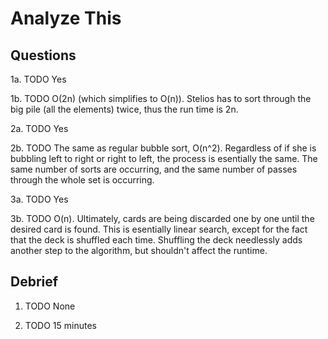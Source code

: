 # Analyze This

## Questions

1a. TODO
Yes

1b. TODO
O(2n) (which simplifies to O(n)). Stelios has to sort through the big pile (all the elements) twice, thus the run time is 2n.

2a. TODO
Yes

2b. TODO
The same as regular bubble sort, O(n^2). Regardless of if she is bubbling left to right or right to left,
the process is esentially the same. The same number of sorts are occurring, and the same number of passes
through the whole set is occurring.

3a. TODO
Yes

3b. TODO
O(n). Ultimately, cards are being discarded one by one until the desired card is found.
This is esentially linear search, except for the fact that the deck is shuffled each time.
Shuffling the deck needlessly adds another step to the algorithm, but shouldn't affect the runtime.

## Debrief

1. TODO
None

2. TODO
15 minutes
